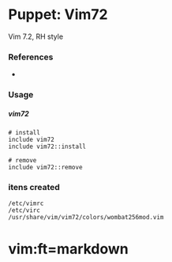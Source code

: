 # Puppet: Vim72


Vim 7.2, RH style

### References

  *


### Usage

##### vim72

    # install
    include vim72
    include vim72::install

    # remove
    include vim72::remove

### itens created

    /etc/vimrc
    /etc/virc
    /usr/share/vim/vim72/colors/wombat256mod.vim


# vim:ft=markdown

